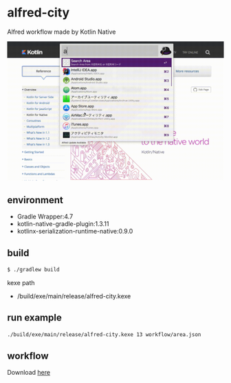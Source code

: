 # alfred-city
Alfred workflow made by Kotlin Native

![image](capture.gif)

## environment
- Gradle Wrapper:4.7
- kotlin-native-gradle-plugin:1.3.11
- kotlinx-serialization-runtime-native:0.9.0

## build

````sh
$ ./gradlew build
````

kexe path

- /build/exe/main/release/alfred-city.kexe

## run example

```sh
./build/exe/main/release/alfred-city.kexe 13 workflow/area.json
```

## workflow

Download [here](https://github.com/sakebook/alfred-city/releases/tag/0.0.1)

